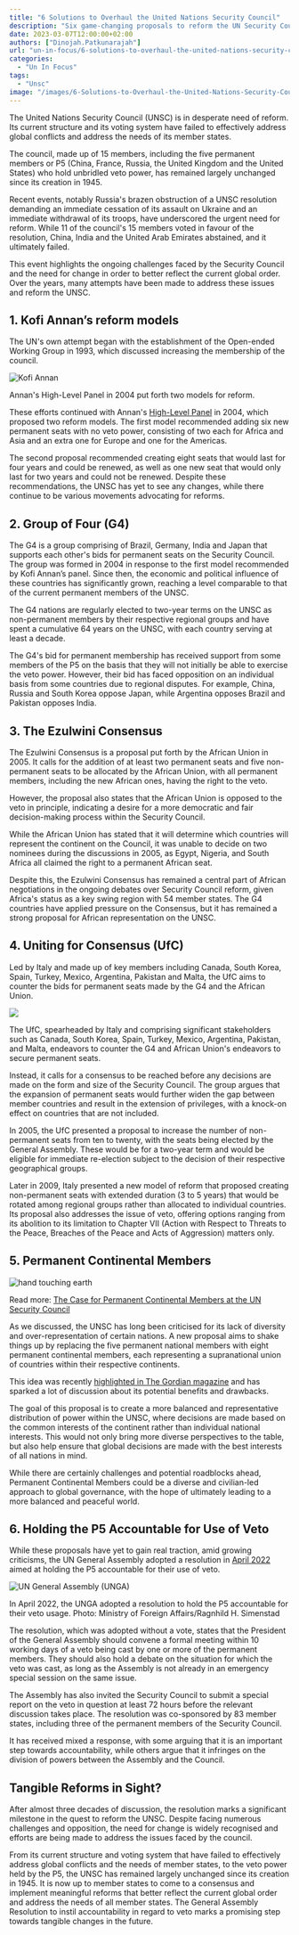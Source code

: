```yaml
---
title: "6 Solutions to Overhaul the United Nations Security Council"
description: "Six game-changing proposals to reform the UN Security Council and restore global peace"
date: 2023-03-07T12:00:00+02:00
authors: ["Dinojah.Patkunarajah"]
url: "un-in-focus/6-solutions-to-overhaul-the-united-nations-security-council"
categories:
  - "Un In Focus"
tags:
  - "Unsc"
image: "/images/6-Solutions-to-Overhaul-the-United-Nations-Security-Council.jpg"
---
```

The United Nations Security Council (UNSC) is in desperate need of reform. Its current structure and its voting system have failed to effectively address global conflicts and address the needs of its member states.

The council, made up of 15 members, including the five permanent members or P5 (China, France, Russia, the United Kingdom and the United States) who hold unbridled veto power, has remained largely unchanged since its creation in 1945.

Recent events, notably Russia's brazen obstruction of a UNSC resolution demanding an immediate cessation of its assault on Ukraine and an immediate withdrawal of its troops, have underscored the urgent need for reform. While 11 of the council's 15 members voted in favour of the resolution, China, India and the United Arab Emirates abstained, and it ultimately failed.

This event highlights the ongoing challenges faced by the Security Council and the need for change in order to better reflect the current global order. Over the years, many attempts have been made to address these issues and reform the UNSC.

## **1\. Kofi Annan’s reform models** 

The UN's own attempt began with the establishment of the Open-ended Working Group in 1993, which discussed increasing the membership of the council.

![Kofi Annan](/images/Kofi_Annan_MSC_2018.jpg)

Annan's High-Level Panel in 2004 put forth two models for reform.


These efforts continued with Annan's [High-Level Panel](https://library.fes.de/pdf-files/iez/global/50096.pdf) in 2004, which proposed two reform models. The first model recommended adding six new permanent seats with no veto power, consisting of two each for Africa and Asia and an extra one for Europe and one for the Americas.

The second proposal recommended creating eight seats that would last for four years and could be renewed, as well as one new seat that would only last for two years and could not be renewed. Despite these recommendations, the UNSC has yet to see any changes, while there continue to be various movements advocating for reforms.

## **2\. Group of Four (G4)**

The G4 is a group comprising of Brazil, Germany, India and Japan that supports each other's bids for permanent seats on the Security Council. The group was formed in 2004 in response to the first model recommended by Kofi Annan’s panel. Since then, the economic and political influence of these countries has significantly grown, reaching a level comparable to that of the current permanent members of the UNSC.

The G4 nations are regularly elected to two-year terms on the UNSC as non-permanent members by their respective regional groups and have spent a cumulative 64 years on the UNSC, with each country serving at least a decade.

The G4's bid for permanent membership has received support from some members of the P5 on the basis that they will not initially be able to exercise the veto power. However, their bid has faced opposition on an individual basis from some countries due to regional disputes. For example, China, Russia and South Korea oppose Japan, while Argentina opposes Brazil and Pakistan opposes India.

## **3\. The Ezulwini Consensus**

The Ezulwini Consensus is a proposal put forth by the African Union in 2005. It calls for the addition of at least two permanent seats and five non-permanent seats to be allocated by the African Union, with all permanent members, including the new African ones, having the right to the veto.

However, the proposal also states that the African Union is opposed to the veto in principle, indicating a desire for a more democratic and fair decision-making process within the Security Council.

While the African Union has stated that it will determine which countries will represent the continent on the Council, it was unable to decide on two nominees during the discussions in 2005, as Egypt, Nigeria, and South Africa all claimed the right to a permanent African seat.

Despite this, the Ezulwini Consensus has remained a central part of African negotiations in the ongoing debates over Security Council reform, given Africa's status as a key swing region with 54 member states. The G4 countries have applied pressure on the Consensus, but it has remained a strong proposal for African representation on the UNSC.

## **4\. Uniting for Consensus (UfC)**

Led by Italy and made up of key members including Canada, South Korea, Spain, Turkey, Mexico, Argentina, Pakistan and Malta, the UfC aims to counter the bids for permanent seats made by the G4 and the African Union.

![](/images/Uniting-for-Consensus-UfC.jpg)

The UfC, spearheaded by Italy and comprising significant stakeholders such as Canada, South Korea, Spain, Turkey, Mexico, Argentina, Pakistan, and Malta, endeavors to counter the G4 and African Union's endeavors to secure permanent seats.


Instead, it calls for a consensus to be reached before any decisions are made on the form and size of the Security Council. The group argues that the expansion of permanent seats would further widen the gap between member countries and result in the extension of privileges, with a knock-on effect on countries that are not included.

In 2005, the UfC presented a proposal to increase the number of non-permanent seats from ten to twenty, with the seats being elected by the General Assembly. These would be for a two-year term and would be eligible for immediate re-election subject to the decision of their respective geographical groups.

Later in 2009, Italy presented a new model of reform that proposed creating non-permanent seats with extended duration (3 to 5 years) that would be rotated among regional groups rather than allocated to individual countries. Its proposal also addresses the issue of veto, offering options ranging from its abolition to its limitation to Chapter VII (Action with Respect to Threats to the Peace, Breaches of the Peace and Acts of Aggression) matters only.

## **5\. Permanent Continental Members**

![hand touching earth](/images/The-Case-for-Permanent-Continental-Members-at-the-UN-Security-Council-edited.jpg)

Read more: [The Case for Permanent Continental Members at the UN Security Council](https://un-aligned.org/un-in-focus/the-case-for-permanent-continental-members-at-the-un-security-council/)


As we discussed, the UNSC has long been criticised for its lack of diversity and over-representation of certain nations. A new proposal aims to shake things up by replacing the five permanent national members with eight permanent continental members, each representing a supranational union of countries within their respective continents.

This idea was recently [highlighted in The Gordian magazine](https://un-aligned.org/un-in-focus/the-case-for-permanent-continental-members-at-the-un-security-council/) and has sparked a lot of discussion about its potential benefits and drawbacks.

The goal of this proposal is to create a more balanced and representative distribution of power within the UNSC, where decisions are made based on the common interests of the continent rather than individual national interests. This would not only bring more diverse perspectives to the table, but also help ensure that global decisions are made with the best interests of all nations in mind.

While there are certainly challenges and potential roadblocks ahead, Permanent Continental Members could be a diverse and civilian-led approach to global governance, with the hope of ultimately leading to a more balanced and peaceful world.

## **6\. Holding the P5 Accountable for Use of Veto**

While these proposals have yet to gain real traction, amid growing criticisms, the UN General Assembly adopted a resolution in [April 2022](https://press.un.org/en/2022/ga12417.doc.htm) aimed at holding the P5 accountable for their use of veto.

![UN General Assembly (UNGA)](/images/United-Nations-General-Assambly-UNGA-1024x571.jpg)

In April 2022, the UNGA adopted a resolution to hold the P5 accountable for their veto usage. Photo: Ministry of Foreign Affairs/Ragnhild H. Simenstad


The resolution, which was adopted without a vote, states that the President of the General Assembly should convene a formal meeting within 10 working days of a veto being cast by one or more of the permanent members. They should also hold a debate on the situation for which the veto was cast, as long as the Assembly is not already in an emergency special session on the same issue.

The Assembly has also invited the Security Council to submit a special report on the veto in question at least 72 hours before the relevant discussion takes place. The resolution was co-sponsored by 83 member states, including three of the permanent members of the Security Council.

It has received mixed a response, with some arguing that it is an important step towards accountability, while others argue that it infringes on the division of powers between the Assembly and the Council.

## **Tangible Reforms in Sight?**

After almost three decades of discussion, the resolution marks a significant milestone in the quest to reform the UNSC. Despite facing numerous challenges and opposition, the need for change is widely recognised and efforts are being made to address the issues faced by the council.

From its current structure and voting system that have failed to effectively address global conflicts and the needs of member states, to the veto power held by the P5, the UNSC has remained largely unchanged since its creation in 1945. It is now up to member states to come to a consensus and implement meaningful reforms that better reflect the current global order and address the needs of all member states. The General Assembly Resolution to instil accountability in regard to veto marks a promising step towards tangible changes in the future.
